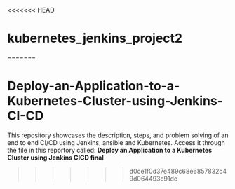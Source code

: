 <<<<<<< HEAD
# kubernetes_jenkins_project2
=======
# Deploy-an-Application-to-a-Kubernetes-Cluster-using-Jenkins-CI-CD
This repository showcases the description, steps, and problem solving of an end to end CI/CD using Jenkins, ansible and Kubernetes.
Access it through the file in this reportory called: **Deploy an Application to a Kubernetes Cluster using Jenkins CICD final**
>>>>>>> d0ce1f0d37e489c68e6857832c49d064493c91dc
